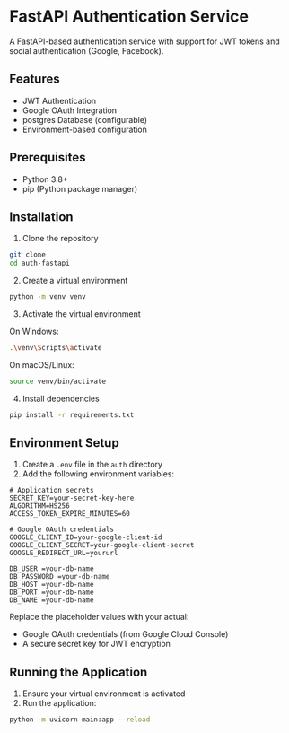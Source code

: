 # FastAPI Authentication Service

A FastAPI-based authentication service with support for JWT tokens and social authentication (Google, Facebook).

## Features

- JWT Authentication
- Google OAuth Integration
- postgres Database (configurable)
- Environment-based configuration

## Prerequisites

- Python 3.8+
- pip (Python package manager)

## Installation

1. Clone the repository
```bash
git clone 
cd auth-fastapi
```

2. Create a virtual environment
```bash
python -m venv venv
```

3. Activate the virtual environment

On Windows:
```bash
.\venv\Scripts\activate
```

On macOS/Linux:
```bash
source venv/bin/activate
```

4. Install dependencies
```bash
pip install -r requirements.txt
```

## Environment Setup

1. Create a `.env` file in the `auth` directory
2. Add the following environment variables:

```env
# Application secrets
SECRET_KEY=your-secret-key-here
ALGORITHM=HS256
ACCESS_TOKEN_EXPIRE_MINUTES=60

# Google OAuth credentials
GOOGLE_CLIENT_ID=your-google-client-id
GOOGLE_CLIENT_SECRET=your-google-client-secret
GOOGLE_REDIRECT_URL=yoururl

DB_USER =your-db-name
DB_PASSWORD =your-db-name
DB_HOST =your-db-name
DB_PORT =your-db-name
DB_NAME =your-db-name
```

Replace the placeholder values with your actual:
- Google OAuth credentials (from Google Cloud Console)
- A secure secret key for JWT encryption

## Running the Application

1. Ensure your virtual environment is activated
2. Run the application:
```bash
python -m uvicorn main:app --reload
```
